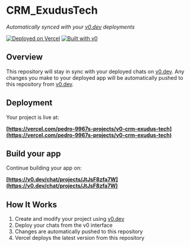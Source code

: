 # CRM_ExudusTech

*Automatically synced with your [v0.dev](https://v0.dev) deployments*

[![Deployed on Vercel](https://img.shields.io/badge/Deployed%20on-Vercel-black?style=for-the-badge&logo=vercel)](https://vercel.com/pedro-9967s-projects/v0-crm-exudus-tech)
[![Built with v0](https://img.shields.io/badge/Built%20with-v0.dev-black?style=for-the-badge)](https://v0.dev/chat/projects/JtJsF8zfa7W)

## Overview

This repository will stay in sync with your deployed chats on [v0.dev](https://v0.dev).
Any changes you make to your deployed app will be automatically pushed to this repository from [v0.dev](https://v0.dev).

## Deployment

Your project is live at:

**[https://vercel.com/pedro-9967s-projects/v0-crm-exudus-tech](https://vercel.com/pedro-9967s-projects/v0-crm-exudus-tech)**

## Build your app

Continue building your app on:

**[https://v0.dev/chat/projects/JtJsF8zfa7W](https://v0.dev/chat/projects/JtJsF8zfa7W)**

## How It Works

1. Create and modify your project using [v0.dev](https://v0.dev)
2. Deploy your chats from the v0 interface
3. Changes are automatically pushed to this repository
4. Vercel deploys the latest version from this repository
